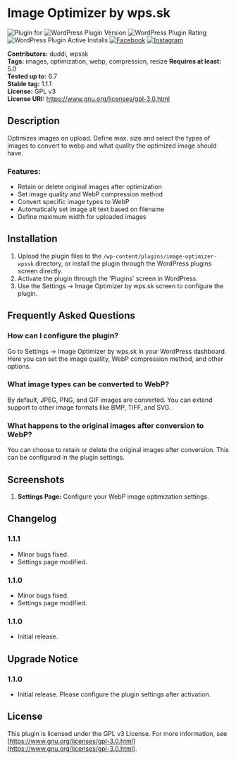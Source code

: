 # Image Optimizer by wps.sk
![Plugin for](https://img.shields.io/badge/Wordpress-21759B?style=flat&logo=wordpress&logoColor=white)
![WordPress Plugin Version](https://img.shields.io/wordpress/plugin/v/image-optimizer-wpssk?style=flat)
![WordPress Plugin Rating](https://img.shields.io/wordpress/plugin/r/image-optimizer-wpssk?style=flat)
![WordPress Plugin Active Installs](https://img.shields.io/wordpress/plugin/i/image-optimizer-wpssk?style=flat)
[![Facebook](https://img.shields.io/badge/Facebook-0866FF?style=flat&logo=facebook&logoColor=white)](https://www.facebook.com/strankanakluc)
[![Instagram](https://img.shields.io/badge/Instagram-E4405F?style=flat&logo=instagram&logoColor=white)](https://www.instagram.com/tvorbawebov/)

**Contributors:** duddi, wpssk  
**Tags:** images, optimization, webp, compression, resize
**Requires at least:** 5.0  
**Tested up to:** 6.7  
**Stable tag:** 1.1.1  
**License:** GPL v3  
**License URI:** https://www.gnu.org/licenses/gpl-3.0.html  

## Description

Optimizes images on upload. Define max. size and select the types of images to convert to webp and what quality the optimized image should have.

### Features:
- Retain or delete original images after optimization
- Set image quality and WebP compression method
- Convert specific image types to WebP
- Automatically set image alt text based on filename
- Define maximum width for uploaded images

## Installation

1. Upload the plugin files to the `/wp-content/plugins/image-optimizer-wpssk` directory, or install the plugin through the WordPress plugins screen directly.
2. Activate the plugin through the 'Plugins' screen in WordPress.
3. Use the Settings -> Image Optimizer by wps.sk screen to configure the plugin.

## Frequently Asked Questions

### How can I configure the plugin?

Go to Settings -> Image Optimizer by wps.sk in your WordPress dashboard. Here you can set the image quality, WebP compression method, and other options.

### What image types can be converted to WebP?

By default, JPEG, PNG, and GIF images are converted. You can extend support to other image formats like BMP, TIFF, and SVG.

### What happens to the original images after conversion to WebP?

You can choose to retain or delete the original images after conversion. This can be configured in the plugin settings.

## Screenshots

1. **Settings Page:** Configure your WebP image optimization settings.

## Changelog

### 1.1.1
* Minor bugs fixed.
* Settings page modified.

### 1.1.0
* Minor bugs fixed.
* Settings page modified.

### 1.1.0
* Initial release.

## Upgrade Notice

### 1.1.0
* Initial release. Please configure the plugin settings after activation.

## License

This plugin is licensed under the GPL v3 License. For more information, see [https://www.gnu.org/licenses/gpl-3.0.html](https://www.gnu.org/licenses/gpl-3.0.html).
